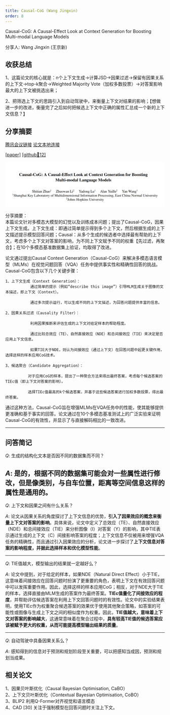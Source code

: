 ```yaml
---
title: Causal-CoG (Wang Jingxin)
order: 8
---
```


Causal-CoG: A Causal-Effect Look at Context Generation for Boosting  Multi-modal Language Models

分享人: Wang Jingxin (王京新) 

## 收获总结

1、这篇论文的核心就是：n个上下文生成->计算JSD->因果过滤->保留有因果关系的上下文->top-k聚合->Weighted Majority Vote（加权多数投票）->对答案影响最大的上下文被挑选出来；  

2、把筛选上下文的思路引入到自动驾驶中，来衡量上下文对结果的影响；【想做进一步的改进，衡量完了之后如何把候选上下文中正确的属性汇总成一个新的上下文信息？】  




## 分享摘要



[腾讯会议链接](https://meeting.tencent.com/crm/N1DLrJE817) [论文本地连接](/tinyweekly/papers/Causal-CoG_CVPR24_VLM.pdf) 

[[paper]](https://papers.cool/arxiv/2312.06685) [[github🌟12]](https://github.com/zhaoshitian/Causal-CoG) 

![alt text](/tinyweekly/figs/1216_Causal_COG.png)


分享摘要：</br>
本篇论文针对多模态大模型的幻觉以及训练成本问题；提出了Causal-CoG，因果上下文生成。上下文生成：即通过简单提示得到多个上下文，然后根据生成的上下文描述提示模型回答问题；Causal：从多个生成的候选者中选择最有帮助的上下文，考虑多个上下文对答案的影响，为不同上下文赋予不同的权重【先过滤，再聚合】；在10个多模态基准数据集上验证，均取得了改进。  

论文通过提出Causal Context Generation（Causal-CoG）来解决多模态语言模型（MLMs）在视觉问题回答（VQA）任务中提供事实性和精确性回答的挑战。Causal-CoG包含以下几个关键步骤：

    1、上下文生成（Context Generation）：  
               通过简单的提示（例如“describe this image”）引导MLM生成关于图像的文本描述，即上下文（Context）。  
               
               通过多次提示运行，可以生成不同的上下文描述，为回答问题提供丰富的信息。  
               
    2、因果关系过滤（Causality Filter）：  
    
               利用因果推断来评估生成的上下文对给定样本的帮助程度。 
               
               通过比较总效应（TE）、自然直接效应（NDE）和总间接效应（TIE）来决定是否应用上下文信息。  
               
               如果TIE大于NDE，则认为间接效应（通过上下文）在回答问题中起更关键作用，选择这样的样本应用CoG技术。

    3、候选聚合（Candidate Aggregation）：  
    
              对于应用CoG的样本，提出了一种聚合方法来得出最终答案，考虑每个候选答案的TIEc值（即上下文对答案的影响）。  
              
              选择TIEc值最高的k个候选答案，并基于这些候选答案进行加权多数投票，得出最终答案。  
              
通过这种方法，Causal-CoG旨在增强MLMs在VQA任务中的性能，使其能够提供更准确和基于事实的回答。论文通过在10个多模态基准测试上的广泛实验来证明Causal-CoG的有效性，并显示了与直接解码相比的一致改进。

---

## 问答简记        

$Q:$  生成的结构化文本是否因不同的数据集而不同？  
  
$A:$  是的，根据不同的数据集可能会对一些属性进行修改，但是像类别，与自车位置，距离等空间信息这样的属性是通用的。
---

$Q:$ 上下文和因果之间有什么关系？  

$A:$ 论文从因果关系的角度探讨了上下文信息的优势，**引入了因果效应的概念来衡量上下文对答案的影响**。具体来说，论文中定义了总效应（TE）、自然直接效应（NDE）和总间接效应（TIE）来分析图像（I）对答案（Y）的影响，其中TIE表示通过生成的上下文（C）间接影响答案的程度；上下文信息不仅被用来增强VQA任务的精确性，而且通过引入因果效应的分析，论文进一步探讨了**上下文信息对答案的影响程度，并据此选择样本和优化模型性能**。

---

$Q:$ TIE值越大，模型输出的结果就一定越好么？  

$A:$ 论文中提到，对于给定的样本，如果NDE（Natural Direct Effect）小于TIE，这意味着间接效应在回答问题时扮演了更重要的角色，表明上下文在有效回答问题中可以发挥重要作用。因此，选择这样的样本应用CoG；相反，对于NDE大于TIE的样本，选择直接由MLM生成的答案作为最终答案。**TIEc值量化了间接效应的程度**，并帮助评估候选答案在利用上下文回答问题时的有效性。论文中的实验结果表明，使用TIEc作为权重聚合候选答案的效果优于使用其他聚合策略，如答案的可能性或图像与生成上下文之间的相似度作为权重。因此，**TIE值越大，意味着上下文对答案的影响越大**，这通常意味着在聚合过程中，**具有较高TIE值的候选答案应该被赋予更大的权重，从而可能提高模型输出结果的质量**。

---
$Q:$ 自动驾驶中具备因果关系么？  

$A:$ 感知得到的信息对于预测和规划阶段至关重要，可以把感知当成因，预测和规划当成果。

## 相关论文
1、因果贝叶斯优化（Causal Bayesian Optimisation, CaBO）  
2、上下文贝叶斯优化（Contextual Bayesian Optimisation, CoBO）  
3、BLIP2 利用Q-Former对齐视觉和语言模态  
4、CAD [30] 关注于强制模型在回答问题时关注上下文。  





